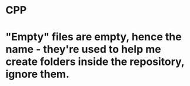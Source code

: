 # CPP

# "Empty" files are empty, hence the name - they're used to help me create folders inside the repository, ignore them.
